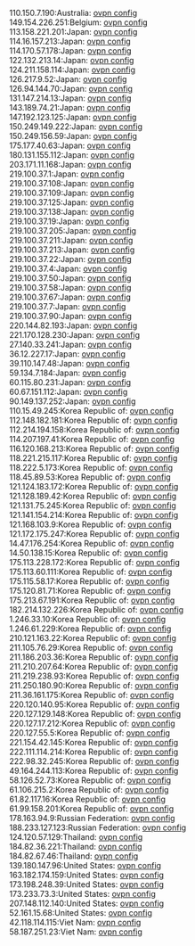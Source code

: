 110.150.7.190:Australia: [ovpn config](vpn/110_150_7_190.ovpn)  
149.154.226.251:Belgium: [ovpn config](vpn/149_154_226_251.ovpn)  
113.158.221.201:Japan: [ovpn config](vpn/113_158_221_201.ovpn)  
114.16.157.213:Japan: [ovpn config](vpn/114_16_157_213.ovpn)  
114.170.57.178:Japan: [ovpn config](vpn/114_170_57_178.ovpn)  
122.132.213.14:Japan: [ovpn config](vpn/122_132_213_14.ovpn)  
124.211.158.114:Japan: [ovpn config](vpn/124_211_158_114.ovpn)  
126.217.9.52:Japan: [ovpn config](vpn/126_217_9_52.ovpn)  
126.94.144.70:Japan: [ovpn config](vpn/126_94_144_70.ovpn)  
131.147.214.13:Japan: [ovpn config](vpn/131_147_214_13.ovpn)  
143.189.74.21:Japan: [ovpn config](vpn/143_189_74_21.ovpn)  
147.192.123.125:Japan: [ovpn config](vpn/147_192_123_125.ovpn)  
150.249.149.222:Japan: [ovpn config](vpn/150_249_149_222.ovpn)  
150.249.156.59:Japan: [ovpn config](vpn/150_249_156_59.ovpn)  
175.177.40.63:Japan: [ovpn config](vpn/175_177_40_63.ovpn)  
180.131.155.112:Japan: [ovpn config](vpn/180_131_155_112.ovpn)  
203.171.11.168:Japan: [ovpn config](vpn/203_171_11_168.ovpn)  
219.100.37.1:Japan: [ovpn config](vpn/219_100_37_1.ovpn)  
219.100.37.108:Japan: [ovpn config](vpn/219_100_37_108.ovpn)  
219.100.37.109:Japan: [ovpn config](vpn/219_100_37_109.ovpn)  
219.100.37.125:Japan: [ovpn config](vpn/219_100_37_125.ovpn)  
219.100.37.138:Japan: [ovpn config](vpn/219_100_37_138.ovpn)  
219.100.37.19:Japan: [ovpn config](vpn/219_100_37_19.ovpn)  
219.100.37.205:Japan: [ovpn config](vpn/219_100_37_205.ovpn)  
219.100.37.211:Japan: [ovpn config](vpn/219_100_37_211.ovpn)  
219.100.37.213:Japan: [ovpn config](vpn/219_100_37_213.ovpn)  
219.100.37.22:Japan: [ovpn config](vpn/219_100_37_22.ovpn)  
219.100.37.4:Japan: [ovpn config](vpn/219_100_37_4.ovpn)  
219.100.37.50:Japan: [ovpn config](vpn/219_100_37_50.ovpn)  
219.100.37.58:Japan: [ovpn config](vpn/219_100_37_58.ovpn)  
219.100.37.67:Japan: [ovpn config](vpn/219_100_37_67.ovpn)  
219.100.37.7:Japan: [ovpn config](vpn/219_100_37_7.ovpn)  
219.100.37.90:Japan: [ovpn config](vpn/219_100_37_90.ovpn)  
220.144.82.193:Japan: [ovpn config](vpn/220_144_82_193.ovpn)  
221.170.128.230:Japan: [ovpn config](vpn/221_170_128_230.ovpn)  
27.140.33.241:Japan: [ovpn config](vpn/27_140_33_241.ovpn)  
36.12.227.17:Japan: [ovpn config](vpn/36_12_227_17.ovpn)  
39.110.147.48:Japan: [ovpn config](vpn/39_110_147_48.ovpn)  
59.134.7.184:Japan: [ovpn config](vpn/59_134_7_184.ovpn)  
60.115.80.231:Japan: [ovpn config](vpn/60_115_80_231.ovpn)  
60.67.151.112:Japan: [ovpn config](vpn/60_67_151_112.ovpn)  
90.149.137.252:Japan: [ovpn config](vpn/90_149_137_252.ovpn)  
110.15.49.245:Korea Republic of: [ovpn config](vpn/110_15_49_245.ovpn)  
112.148.182.181:Korea Republic of: [ovpn config](vpn/112_148_182_181.ovpn)  
112.214.194.158:Korea Republic of: [ovpn config](vpn/112_214_194_158.ovpn)  
114.207.197.41:Korea Republic of: [ovpn config](vpn/114_207_197_41.ovpn)  
116.120.168.213:Korea Republic of: [ovpn config](vpn/116_120_168_213.ovpn)  
118.221.215.117:Korea Republic of: [ovpn config](vpn/118_221_215_117.ovpn)  
118.222.5.173:Korea Republic of: [ovpn config](vpn/118_222_5_173.ovpn)  
118.45.89.53:Korea Republic of: [ovpn config](vpn/118_45_89_53.ovpn)  
121.124.183.172:Korea Republic of: [ovpn config](vpn/121_124_183_172.ovpn)  
121.128.189.42:Korea Republic of: [ovpn config](vpn/121_128_189_42.ovpn)  
121.131.75.245:Korea Republic of: [ovpn config](vpn/121_131_75_245.ovpn)  
121.141.154.214:Korea Republic of: [ovpn config](vpn/121_141_154_214.ovpn)  
121.168.103.9:Korea Republic of: [ovpn config](vpn/121_168_103_9.ovpn)  
121.172.175.247:Korea Republic of: [ovpn config](vpn/121_172_175_247.ovpn)  
14.47.176.254:Korea Republic of: [ovpn config](vpn/14_47_176_254.ovpn)  
14.50.138.15:Korea Republic of: [ovpn config](vpn/14_50_138_15.ovpn)  
175.113.228.172:Korea Republic of: [ovpn config](vpn/175_113_228_172.ovpn)  
175.113.60.111:Korea Republic of: [ovpn config](vpn/175_113_60_111.ovpn)  
175.115.58.17:Korea Republic of: [ovpn config](vpn/175_115_58_17.ovpn)  
175.120.81.71:Korea Republic of: [ovpn config](vpn/175_120_81_71.ovpn)  
175.213.67.191:Korea Republic of: [ovpn config](vpn/175_213_67_191.ovpn)  
182.214.132.226:Korea Republic of: [ovpn config](vpn/182_214_132_226.ovpn)  
1.246.33.10:Korea Republic of: [ovpn config](vpn/1_246_33_10.ovpn)  
1.246.61.229:Korea Republic of: [ovpn config](vpn/1_246_61_229.ovpn)  
210.121.163.22:Korea Republic of: [ovpn config](vpn/210_121_163_22.ovpn)  
211.105.76.29:Korea Republic of: [ovpn config](vpn/211_105_76_29.ovpn)  
211.186.203.36:Korea Republic of: [ovpn config](vpn/211_186_203_36.ovpn)  
211.210.207.64:Korea Republic of: [ovpn config](vpn/211_210_207_64.ovpn)  
211.219.238.93:Korea Republic of: [ovpn config](vpn/211_219_238_93.ovpn)  
211.250.180.90:Korea Republic of: [ovpn config](vpn/211_250_180_90.ovpn)  
211.36.161.175:Korea Republic of: [ovpn config](vpn/211_36_161_175.ovpn)  
220.120.140.95:Korea Republic of: [ovpn config](vpn/220_120_140_95.ovpn)  
220.127.129.148:Korea Republic of: [ovpn config](vpn/220_127_129_148.ovpn)  
220.127.17.212:Korea Republic of: [ovpn config](vpn/220_127_17_212.ovpn)  
220.127.55.5:Korea Republic of: [ovpn config](vpn/220_127_55_5.ovpn)  
221.154.42.145:Korea Republic of: [ovpn config](vpn/221_154_42_145.ovpn)  
222.111.114.214:Korea Republic of: [ovpn config](vpn/222_111_114_214.ovpn)  
222.98.32.245:Korea Republic of: [ovpn config](vpn/222_98_32_245.ovpn)  
49.164.244.113:Korea Republic of: [ovpn config](vpn/49_164_244_113.ovpn)  
58.126.52.73:Korea Republic of: [ovpn config](vpn/58_126_52_73.ovpn)  
61.106.215.2:Korea Republic of: [ovpn config](vpn/61_106_215_2.ovpn)  
61.82.117.16:Korea Republic of: [ovpn config](vpn/61_82_117_16.ovpn)  
61.99.158.201:Korea Republic of: [ovpn config](vpn/61_99_158_201.ovpn)  
178.163.94.9:Russian Federation: [ovpn config](vpn/178_163_94_9.ovpn)  
188.233.127.123:Russian Federation: [ovpn config](vpn/188_233_127_123.ovpn)  
124.120.57.129:Thailand: [ovpn config](vpn/124_120_57_129.ovpn)  
184.82.36.221:Thailand: [ovpn config](vpn/184_82_36_221.ovpn)  
184.82.67.46:Thailand: [ovpn config](vpn/184_82_67_46.ovpn)  
139.180.147.96:United States: [ovpn config](vpn/139_180_147_96.ovpn)  
163.182.174.159:United States: [ovpn config](vpn/163_182_174_159.ovpn)  
173.198.248.39:United States: [ovpn config](vpn/173_198_248_39.ovpn)  
173.233.73.3:United States: [ovpn config](vpn/173_233_73_3.ovpn)  
207.148.112.140:United States: [ovpn config](vpn/207_148_112_140.ovpn)  
52.161.15.68:United States: [ovpn config](vpn/52_161_15_68.ovpn)  
42.118.114.115:Viet Nam: [ovpn config](vpn/42_118_114_115.ovpn)  
58.187.251.23:Viet Nam: [ovpn config](vpn/58_187_251_23.ovpn)  
